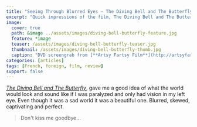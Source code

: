 ```yaml
---
title: "Seeing Through Blurred Eyes — The Diving Bell and The Butterfly"
excerpt: "Quick impressions of the film, The Diving Bell and The Butterfly."
image: 
  cover: true
  path: &image ../assets/images/diving-bell-butterfly-feature.jpg
  feature: *image
  teaser: /assets/images/diving-bell-butterfly-teaser.jpg
  thumbnail: /assets/images/diving-bell-butterfly-thumb.jpg
  caption: "DVD screengrab from [**Artsy Fartsy Film**](http://artsyfartsyfilm.blogspot.com)"
categories: [articles]
tags: [French, foreign, film, review]
support: false
---
```


[*The Diving Bell and The Butterfly*](http://www.thedivingbellandthebutterfly-themovie.com/), gave me a good idea of what the world would look and sound like if I was paralyzed and only had vision in my left eye. Even though it was a sad world it was a beautiful one. Blurred, skewed, captivating and perfect.

> Don't kiss me goodbye...
